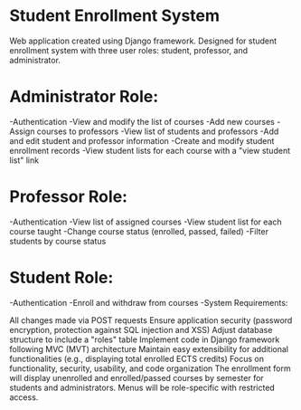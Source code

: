 # Student Enrollment System

Web application created using Django framework. Designed for student enrollment system with three user roles: student, professor, and administrator.

# Administrator Role:
-Authentication
-View and modify the list of courses
-Add new courses
-Assign courses to professors
-View list of students and professors
-Add and edit student and professor information
-Create and modify student enrollment records
-View student lists for each course with a "view student list" link

# Professor Role:
-Authentication
-View list of assigned courses
-View student list for each course taught
-Change course status (enrolled, passed, failed)
-Filter students by course status

# Student Role:
-Authentication
-Enroll and withdraw from courses
-System Requirements:

All changes made via POST requests
Ensure application security (password encryption, protection against SQL injection and XSS)
Adjust database structure to include a "roles" table
Implement code in Django framework following MVC (MVT) architecture
Maintain easy extensibility for additional functionalities (e.g., displaying total enrolled ECTS credits)
Focus on functionality, security, usability, and code organization
The enrollment form will display unenrolled and enrolled/passed courses by semester for students and administrators. Menus will be role-specific with restricted access.
